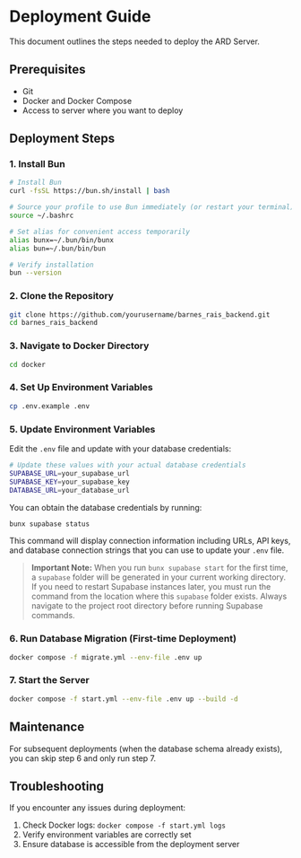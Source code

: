 # Deployment Guide

This document outlines the steps needed to deploy the ARD Server.

## Prerequisites

- Git
- Docker and Docker Compose
- Access to server where you want to deploy

## Deployment Steps

### 1. Install Bun

```bash
# Install Bun
curl -fsSL https://bun.sh/install | bash

# Source your profile to use Bun immediately (or restart your terminal)
source ~/.bashrc

# Set alias for convenient access temporarily
alias bunx=~/.bun/bin/bunx
alias bun=~/.bun/bin/bun

# Verify installation
bun --version
```

### 2. Clone the Repository

```bash
git clone https://github.com/yourusername/barnes_rais_backend.git
cd barnes_rais_backend
```

### 3. Navigate to Docker Directory

```bash
cd docker
```

### 4. Set Up Environment Variables

```bash
cp .env.example .env
```

### 5. Update Environment Variables

Edit the `.env` file and update with your database credentials:

```bash
# Update these values with your actual database credentials
SUPABASE_URL=your_supabase_url
SUPABASE_KEY=your_supabase_key
DATABASE_URL=your_database_url
```

You can obtain the database credentials by running:

```bash
bunx supabase status
```

This command will display connection information including URLs, API keys, and database connection strings that you can use to update your `.env` file.

> **Important Note:** When you run `bunx supabase start` for the first time, a `supabase` folder will be generated in your current working directory. If you need to restart Supabase instances later, you must run the command from the location where this `supabase` folder exists. Always navigate to the project root directory before running Supabase commands.

### 6. Run Database Migration (First-time Deployment)

```bash
docker compose -f migrate.yml --env-file .env up
```

### 7. Start the Server

```bash
docker compose -f start.yml --env-file .env up --build -d
```

## Maintenance

For subsequent deployments (when the database schema already exists), you can skip step 6 and only run step 7.

## Troubleshooting

If you encounter any issues during deployment:

1. Check Docker logs: `docker compose -f start.yml logs`
2. Verify environment variables are correctly set
3. Ensure database is accessible from the deployment server
